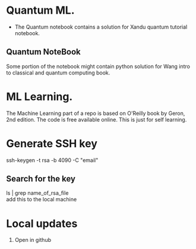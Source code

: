 # Quantum ML.
* The Quantum notebook contains a solution for Xandu quantum tutorial  notebook.
## Quantum NoteBook
Some portion of the notebook might contain python solution for Wang intro to classical and quantum computing book.

# ML Learning.
The Machine Learning part of a repo is based on O'Reilly book by Geron, 2nd edition.
The code is free available online. This is just for self learning.


# Generate SSH key

ssh-keygen -t rsa -b 4090 -C "email"
## Search for the key
ls | grep name_of_rsa_file \
add this to the local machine

# Local updates
1. Open in github

